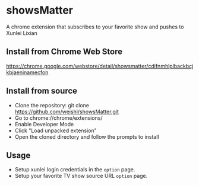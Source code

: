 showsMatter
===========

A chrome extension that subscribes to your favorite show and pushes to Xunlei Lixian



Install from Chrome Web Store
-----------

https://chrome.google.com/webstore/detail/showsmatter/cdifnmhlplbackbcjkbjaeninamecfon



Install from source
-----------

+ Clone the repository: git clone https://github.com/weishi/showsMatter.git 
+ Go to chrome://chrome/extensions/
+ Enable Developer Mode
+ Click "Load unpacked extension"
+ Open the cloned directory and follow the prompts to install


Usage
-----------

+ Setup xunlei login credentials in the `option` page.
+ Setup your favorite TV show source URL `option` page.
